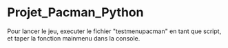 # Projet_Pacman_Python

Pour lancer le jeu, executer le fichier "testmenupacman" en tant que script, et taper la fonction mainmenu dans la console.
